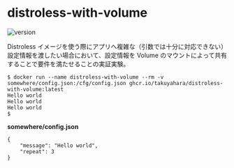 # distroless-with-volume

![version](https://img.shields.io/badge/version-1.0.0-brightgreen)

Distroless イメージを使う際にアプリへ複雑な（引数では十分に対応できない）設定情報を渡したい場合において、設定情報を Volume のマウントによって共有することで要件を満たせることの実証実験。

```shell
$ docker run --name distroless-with-volume --rm -v somewhere/config.json:/cfg/config.json ghcr.io/takuyahara/distroless-with-volume:latest
Hello world
Hello world
Hello world
$
```

**somewhere/config.json**

```jsonc
{
    "message": "Hello world",
    "repeat": 3
}
```